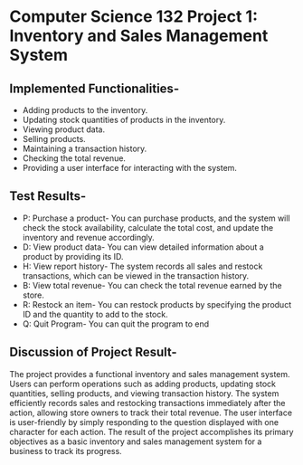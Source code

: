 # Computer Science 132 Project 1: Inventory and Sales Management System

## Implemented Functionalities-
  * Adding products to the inventory.
  * Updating stock quantities of products in the inventory.
  * Viewing product data.
  * Selling products.
  * Maintaining a transaction history.
  * Checking the total revenue.
  * Providing a user interface for interacting with the system.


## Test Results-
* P: Purchase a product- You can purchase products, and the system will check the stock availability, calculate the total cost, and                   update the inventory and revenue accordingly.
* D: View product data- You can view detailed information about a product by providing its ID.
* H: View report history- The system records all sales and restock transactions, which can be viewed in the transaction history.
* B: View total revenue- You can check the total revenue earned by the store.
* R: Restock an item- You can restock products by specifying the product ID and the quantity to add to the stock.
* Q: Quit Program- You can quit the program to end


## Discussion of Project Result-
The project provides a functional inventory and sales management system. Users can perform operations such as adding products, updating          stock quantities, selling products, and viewing transaction history. The system efficiently records sales and restocking transactions            immediately after the action, allowing store owners to track their total revenue. The user interface is user-friendly by simply                  responding to the question displayed with one character for each action. The result of the project accomplishes its primary objectives           as a basic inventory and sales management system for a business to track its progress.

    
    
      


